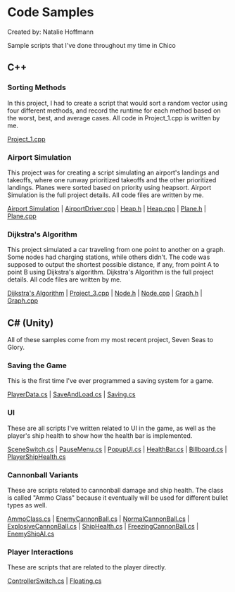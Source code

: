 # Code Samples
Created by: Natalie Hoffmann

Sample scripts that I've done throughout my time in Chico

## C++

### Sorting Methods

In this project, I had to create a script that would sort a random vector using four different methods, and record the runtime for each method based on the worst, best, and average cases. All code in Project_1.cpp is written by me.

[Project_1.cpp](https://a13n20.github.io/Code-Samples/Project%201/project_1.cpp)

### Airport Simulation

This project was for creating a script simulating an airport's landings and takeoffs, where one runway prioritized takeoffs and the other prioritized landings. Planes were sorted based on priority using heapsort. Airport Simulation is the full project details. All code files are written by me.

[Airport Simulation](https://a13n20.github.io/Code-Samples/Project%202/AirportSimulation.pdf) | 
[AirportDriver.cpp](https://a13n20.github.io/Code-Samples/Project%202/AirportDriver.cpp) | 
[Heap.h](https://a13n20.github.io/Code-Samples/Project%202/Heap.h) | 
[Heap.cpp](https://a13n20.github.io/Code-Samples/Project%202/Heap.cpp) | 
[Plane.h](https://a13n20.github.io/Code-Samples/Project%202/Plane.h) | 
[Plane.cpp](https://a13n20.github.io/Code-Samples/Project%202/Plane.cpp)

### Dijkstra's Algorithm

This project simulated a car traveling from one point to another on a graph. Some nodes had charging stations, while others didn't. The code was supposed to output the shortest possible distance, if any, from point A to point B using Dijkstra's algorithm. Dijkstra's Algorithm is the full project details. All code files are written by me.

[Dijkstra's Algorithm](https://a13n20.github.io/Code-Samples/Project_3/DijkstrasAlgorithm.pdf) | 
[Project_3.cpp](https://a13n20.github.io/Code-Samples/Project_3/project_3.cpp) | 
[Node.h](https://a13n20.github.io/Code-Samples/Project_3/Node.h) | 
[Node.cpp](https://a13n20.github.io/Code-Samples/Project_3/Node.cpp) | 
[Graph.h](https://a13n20.github.io/Code-Samples/Project_3/Graph.h) | 
[Graph.cpp](https://a13n20.github.io/Code-Samples/Project_3/Graph.cpp)

## C# (Unity)

All of these samples come from my most recent project, Seven Seas to Glory.

### Saving the Game

This is the first time I've ever programmed a saving system for a game. 

[PlayerData.cs](https://a13n20.github.io/Code-Samples/Natalie's%20Scripts/Saving/PlayerData.cs) | 
[SaveAndLoad.cs](https://a13n20.github.io/Code-Samples/Natalie's%20Scripts/Saving/SaveAndLoad.cs) | 
[Saving.cs](https://a13n20.github.io/Code-Samples/Natalie's%20Scripts/Saving/Saving.cs)

### UI

These are all scripts I've written related to UI in the game, as well as the player's ship health to show how the health bar is implemented.

[SceneSwitch.cs](https://a13n20.github.io/Code-Samples/Natalie's%20Scripts/SceneSwitch.cs) | 
[PauseMenu.cs](https://a13n20.github.io/Code-Samples/Natalie's%20Scripts/UI/PauseMenu.cs) | 
[PopupUI.cs](https://a13n20.github.io/Code-Samples/Natalie's%20Scripts/UI/PopupUI.cs) | 
[HealthBar.cs](https://a13n20.github.io/Code-Samples/Natalie's%20Scripts/UI/HealthBar.cs) | 
[Billboard.cs](https://a13n20.github.io/Code-Samples/Natalie's%20Scripts/UI/Billboard.cs) | 
[PlayerShipHealth.cs](https://a13n20.github.io/Code-Samples/Natalie's%20Scripts/Player/PlayerShipHealth.cs)

### Cannonball Variants

These are scripts related to cannonball damage and ship health. The class is called "Ammo Class" because it eventually will be used for different bullet types as well.

[AmmoClass.cs](https://a13n20.github.io/Code-Samples/Natalie's%20Scripts/Ammunition%20Types/AmmoClass.cs) | 
[EnemyCannonBall.cs](https://a13n20.github.io/Code-Samples/Natalie's%20Scripts/Ammunition%20Types/EnemyCannonBall.cs) | 
[NormalCannonBall.cs](https://a13n20.github.io/Code-Samples/Natalie's%20Scripts/Ammunition%20Types/NormalCannonBall.cs) | 
[ExplosiveCannonBall.cs](https://a13n20.github.io/Code-Samples/Natalie's%20Scripts/Ammunition%20Types/ExplosiveCannonBall.cs) | 
[ShipHealth.cs](https://a13n20.github.io/Code-Samples/Natalie's%20Scripts/ShipHealth.cs) | 
[FreezingCannonBall.cs](https://a13n20.github.io/Code-Samples/Natalie's%20Scripts/Ammunition%20Types/FreezingCannonBall.cs) | 
[EnemyShipAI.cs](https://a13n20.github.io/Code-Samples/Natalie's%20Scripts/EnemyShipAI.cs)

### Player Interactions

These are scripts that are related to the player directly.

[ControllerSwitch.cs](https://a13n20.github.io/Code-Samples/Natalie's%20Scripts/ControllerSwitch.cs) | 
[Floating.cs](https://a13n20.github.io/Code-Samples/Natalie's%20Scripts/Player/Floating.cs)
